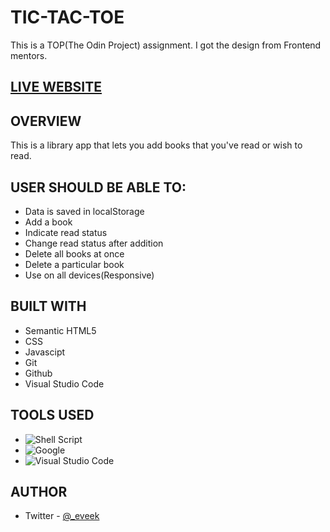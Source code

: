 # TIC-TAC-TOE

This is a TOP(The Odin Project) assignment.
I got the design from Frontend mentors.

## [LIVE WEBSITE](https://eveek.github.io/TIC-TAC-TOE/)

## OVERVIEW

This is a library app that lets you add books that you've read or wish to read.

## USER SHOULD BE ABLE TO:

- Data is saved in localStorage
- Add a book
- Indicate read status
- Change read status after addition
- Delete all books at once
- Delete a particular book
- Use on all devices(Responsive)

## BUILT WITH

- Semantic HTML5
- CSS
- Javascipt
- Git
- Github
- Visual Studio Code

## **TOOLS USED**

- ![Shell Script](https://img.shields.io/badge/Bash-%23121011.svg?style=for-the-badge&logo=gnu-bash&logoColor=white)
- ![Google](https://img.shields.io/badge/google-4285F4?style=for-the-badge&logo=google&logoColor=white)
- ![Visual Studio Code](https://img.shields.io/badge/Visual%20Studio%20Code-0078d7.svg?style=for-the-badge&logo=visual-studio-code&logoColor=white)

## AUTHOR

- Twitter - [@\_eveek](https://www.twitter.com/_eveek)

[def]: https://eveek.github.io/Book-Library/
